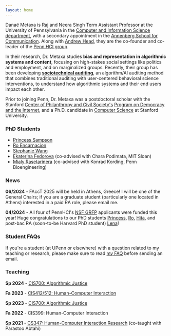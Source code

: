 ```yaml
---
layout: home
---
```


Danaë Metaxa is Raj and Neera Singh Term Assistant Professor at the University of Pennsylvania in the [Computer and Information Science department][penncis], with a secondary appointment in the [Annenberg School for Communication][pennasc]. Along with [Andrew Head][amh], they are the co-founder and co-leader of the [Penn HCI group][pennhci]. 

In their research, Dr. Metaxa studies **bias and representation in algorithmic systems and content**, focusing on high-stakes social settings like politics and employment, and on marginalized groups. Recently, their group has been developing [**sociotechnical auditing**][sta], an algorithm/AI auditing method that combines traditional auditing with user-centered behavioral science interventions, to understand how algorithmic systems and their end users impact each other.

Prior to joining Penn, Dr. Metaxa was a postdoctoral scholar with the Stanford [Center of Philanthropy and Civil Society's][pacs] [Program on Democracy and the Internet][pdi], and a Ph.D. candidate in [Computer Science][stanfordCS] at Stanford University.


[stanfordCS]: http://www-cs.stanford.edu/
[hci]:http://hci.stanford.edu/
[penncis]: https://www.cis.upenn.edu
[pennasc]: https://www.asc.upenn.edu
[pacs]: https://pacscenter.stanford.edu
[pdi]: https://pacscenter.stanford.edu/research/program-on-democracy-and-the-internet/
[amh]: http://andrewhead.info
[pennhci]: https://pennhci.org
[sta]: https://hci.stanford.edu/publications/2023/Lam_STA_CSCW23.pdf

### PhD Students
- [Princess Sampson][psamp]  
- [Ro Encarnacion][ro]  
- [Stephanie Wang][steph]  
- [Ekaterina Fedorova][kat] (co-advised with Chara Podimata, MIT Sloan)
- [Mialy Rasetarinera][mialy] (co-advised with Konrad Kording, Penn Bioengineering)

[ro]: http://roencarnacion.com
[psamp]: https://psamp.github.io
[kat]: https://ek8terina.github.io/opossum_girlie/
[steph]: https://steph-w.github.io
[mialy]: https://www.linkedin.com/in/mialy-rasetarinera/

### News

**06/2024** - FAccT 2025 will be held in Athens, Greece! I will be one of the General Chairs; if you are a graduate student (particularly one located in Athens) interested in a paid RA role, please email me. 

**04/2024** - All four of PennHCI's [NSF GRFP][nsf] applicants were funded this year! Huge congratulations to our PhD students [Princess][psamp], [Ro][ro], [Hita][hita], and post-bac RA (soon-to-be Harvard PhD student) [Lena][lena]! 

[nsf]: http://nsfgrfp.org
[hita]: https://hita-k.github.io
[lena]: https://lenaarmstrong.github.io

### Student FAQs

If you're a student (at UPenn or elsewhere) with a question related to my teaching or research, please make sure to read [my FAQ][faq] before sending an email.

[faq]: /faq

### Teaching

**Sp 2024** - [CIS700: Algorithmic Justice][cis700_24]

**Fa 2023** - [CIS412/512: Human-Computer Interaction][cis412]

**Sp 2023** - [CIS700: Algorithmic Justice][cis700_23]

**Fa 2022** - CIS399: Human-Computer Interaction

**Sp 2021** - [CS347: Human-Computer Interaction Research][cs347] (co-taught with Parastoo Abtahi)

[cis700_24]:https://docs.google.com/spreadsheets/d/1kdrDQTz_6gQfD3v3UMSMkoAS2DanxyZDTqcP59C024o/edit#gid=1882189647
[cis700_23]:https://docs.google.com/spreadsheets/d/1YltJ1qnpPjovlEPOut8ctjXt_kyHSEWfpcX8lAddmKI/edit#gid=565474215
[cis412]: http://emoneil.github.io/cis3990/
[cs347]: http://cs347.stanford.edu

